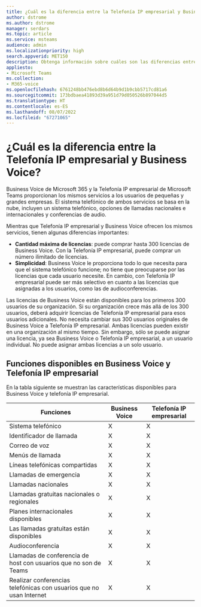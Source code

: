 ```yaml
---
title: ¿Cuál es la diferencia entre la Telefonía IP empresarial y Business Voice?
author: dstrome
ms.author: dstrome
manager: serdars
ms.topic: article
ms.service: msteams
audience: admin
ms.localizationpriority: high
search.appverid: MET150
description: Obtenga información sobre cuáles son las diferencias entre Microsoft 365 Enterprise Voice y Business Voice.
appliesto:
- Microsoft Teams
ms.collection:
- M365-voice
ms.openlocfilehash: 6761248bb476ebd8b6d64b9d1b9cbb5717cd81a6
ms.sourcegitcommit: 173bdbaea41893d39a951d79d050526b897044d5
ms.translationtype: HT
ms.contentlocale: es-ES
ms.lasthandoff: 08/07/2022
ms.locfileid: "67271065"
---
```

# <a name="whats-the-difference-between-business-voice-and-enterprise-voice"></a>¿Cuál es la diferencia entre la Telefonía IP empresarial y Business Voice?

Business Voice de Microsoft 365 y la Telefonía IP empresarial de Microsoft Teams proporcionan los mismos servicios a los usuarios de pequeñas y grandes empresas. El sistema telefónico de ambos servicios se basa en la nube, incluyen un sistema telefónico, opciones de llamadas nacionales e internacionales y conferencias de audio.

Mientras que Telefonía IP empresarial y Business Voice ofrecen los mismos servicios, tienen algunas diferencias importantes:

- **Cantidad máxima de licencias**: puede comprar hasta 300 licencias de Business Voice. Con la Telefonía IP empresarial, puede comprar un número ilimitado de licencias.
- **Simplicidad**: Business Voice le proporciona todo lo que necesita para que el sistema telefónico funcione; no tiene que preocuparse por las licencias que cada usuario necesite. En cambio, con Telefonía IP empresarial puede ser más selectivo en cuanto a las licencias que asignadas a los usuarios, como las de audioconferencias.

Las licencias de Business Voice están disponibles para los primeros 300 usuarios de su organización. Si su organización crece más allá de los 300 usuarios, deberá adquirir licencias de Telefonía IP empresarial para esos usuarios adicionales. No necesita cambiar sus 300 usuarios originales de Business Voice a Telefonía IP empresarial. Ambas licencias pueden existir en una organización al mismo tiempo. Sin embargo, sólo se puede asignar una licencia, ya sea Business Voice o Telefonía IP empresarial, a un usuario individual. No puede asignar ambas licencias a un solo usuario.

## <a name="features-available-in-business-voice-and-enterprise-voice"></a>Funciones disponibles en Business Voice y Telefonía IP empresarial

En la tabla siguiente se muestran las características disponibles para Business Voice y telefonía IP empresarial.

| Funciones                                      | Business Voice | Telefonía IP empresarial |
|-----------------------------------------------|----------------|------------------|
| Sistema telefónico                                  | X              | X                |
| Identificador de llamada                                     | X              | X                |
| Correo de voz                                    | X              | X                |
| Menús de llamada                                    | X              | X                |
| Líneas telefónicas compartidas                            | X              | X                |
| Llamadas de emergencia                             | X              | X                |
| Llamadas nacionales                              | X              | X                |
| Llamadas gratuitas nacionales o regionales           | X              | X                |
| Planes internacionales disponibles                 | X              | X                |
| Las llamadas gratuitas están disponibles                   | X              | X                |
| Audioconferencia                            | X              | X                |
| Llamadas de conferencia de host con usuarios que no son de Teams    | X              | X                |
| Realizar conferencias telefónicas con usuarios que no usan Internet | X              | X                |
